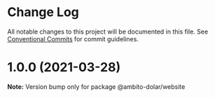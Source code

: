 # Change Log

All notable changes to this project will be documented in this file.
See [Conventional Commits](https://conventionalcommits.org) for commit guidelines.

# 1.0.0 (2021-03-28)

**Note:** Version bump only for package @ambito-dolar/website
